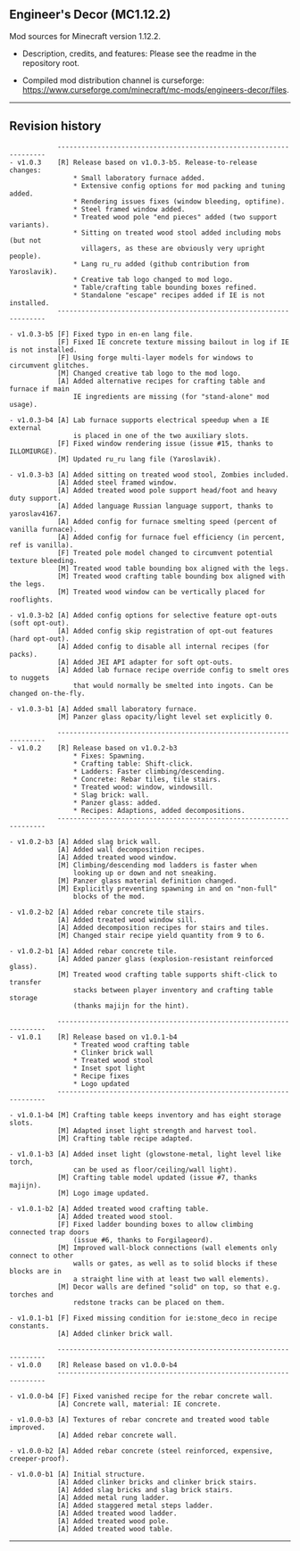 
## Engineer's Decor (MC1.12.2)

Mod sources for Minecraft version 1.12.2.

- Description, credits, and features: Please see the readme in the repository root.

- Compiled mod distribution channel is curseforge: https://www.curseforge.com/minecraft/mc-mods/engineers-decor/files.

----
## Revision history

                -------------------------------------------------------------------
    - v1.0.3    [R] Release based on v1.0.3-b5. Release-to-release changes:
                    * Small laboratory furnace added.
                    * Extensive config options for mod packing and tuning added.
                    * Rendering issues fixes (window bleeding, optifine).
                    * Steel framed window added.
                    * Treated wood pole "end pieces" added (two support variants).
                    * Sitting on treated wood stool added including mobs (but not
                      villagers, as these are obviously very upright people).
                    * Lang ru_ru added (github contribution from Yaroslavik).
                    * Creative tab logo changed to mod logo.
                    * Table/crafting table bounding boxes refined.
                    * Standalone "escape" recipes added if IE is not installed.
                -------------------------------------------------------------------

    - v1.0.3-b5 [F] Fixed typo in en-en lang file.
                [F] Fixed IE concrete texture missing bailout in log if IE is not installed.
                [F] Using forge multi-layer models for windows to circumvent glitches.
                [M] Changed creative tab logo to the mod logo.
                [A] Added alternative recipes for crafting table and furnace if main
                    IE ingredients are missing (for "stand-alone" mod usage).

    - v1.0.3-b4 [A] Lab furnace supports electrical speedup when a IE external
                    is placed in one of the two auxiliary slots.
                [F] Fixed window rendering issue (issue #15, thanks to ILLOMIURGE).
                [M] Updated ru_ru lang file (Yaroslavik).

    - v1.0.3-b3 [A] Added sitting on treated wood stool, Zombies included.
                [A] Added steel framed window.
                [A] Added treated wood pole support head/foot and heavy duty support.
                [A] Added language Russian language support, thanks to yaroslav4167.
                [A] Added config for furnace smelting speed (percent of vanilla furnace).
                [A] Added config for furnace fuel efficiency (in percent, ref is vanilla).
                [F] Treated pole model changed to circumvent potential texture bleeding.
                [M] Treated wood table bounding box aligned with the legs.
                [M] Treated wood crafting table bounding box aligned with the legs.
                [M] Treated wood window can be vertically placed for rooflights.

    - v1.0.3-b2 [A] Added config options for selective feature opt-outs (soft opt-out).
                [A] Added config skip registration of opt-out features (hard opt-out).
                [A] Added config to disable all internal recipes (for packs).
                [A] Added JEI API adapter for soft opt-outs.
                [A] Added lab furnace recipe override config to smelt ores to nuggets
                    that would normally be smelted into ingots. Can be changed on-the-fly.

    - v1.0.3-b1 [A] Added small laboratory furnace.
                [M] Panzer glass opacity/light level set explicitly 0.

                -------------------------------------------------------------------
    - v1.0.2    [R] Release based on v1.0.2-b3
                    * Fixes: Spawning.
                    * Crafting table: Shift-click.
                    * Ladders: Faster climbing/descending.
                    * Concrete: Rebar tiles, tile stairs.
                    * Treated wood: window, windowsill.
                    * Slag brick: wall.
                    * Panzer glass: added.
                    * Recipes: Adaptions, added decompositions.
                -------------------------------------------------------------------

    - v1.0.2-b3 [A] Added slag brick wall.
                [A] Added wall decomposition recipes.
                [A] Added treated wood window.
                [M] Climbing/descending mod ladders is faster when
                    looking up or down and not sneaking.
                [M] Panzer glass material definition changed.
                [M] Explicitly preventing spawning in and on "non-full"
                    blocks of the mod.

    - v1.0.2-b2 [A] Added rebar concrete tile stairs.
                [A] Added treated wood window sill.
                [A] Added decomposition recipes for stairs and tiles.
                [M] Changed stair recipe yield quantity from 9 to 6.

    - v1.0.2-b1 [A] Added rebar concrete tile.
                [A] Added panzer glass (explosion-resistant reinforced glass).
                [M] Treated wood crafting table supports shift-click to transfer
                    stacks between player inventory and crafting table storage
                    (thanks majijn for the hint).

                -------------------------------------------------------------------
    - v1.0.1    [R] Release based on v1.0.1-b4
                    * Treated wood crafting table
                    * Clinker brick wall
                    * Treated wood stool
                    * Inset spot light
                    * Recipe fixes
                    * Logo updated
                -------------------------------------------------------------------

    - v1.0.1-b4 [M] Crafting table keeps inventory and has eight storage slots.
                [M] Adapted inset light strength and harvest tool.
                [M] Crafting table recipe adapted.

    - v1.0.1-b3 [A] Added inset light (glowstone-metal, light level like torch,
                    can be used as floor/ceiling/wall light).
                [M] Crafting table model updated (issue #7, thanks majijn).
                [M] Logo image updated.

    - v1.0.1-b2 [A] Added treated wood crafting table.
                [A] Added treated wood stool.
                [F] Fixed ladder bounding boxes to allow climbing connected trap doors
                    (issue #6, thanks to Forgilageord).
                [M] Improved wall-block connections (wall elements only connect to other
                    walls or gates, as well as to solid blocks if these blocks are in
                    a straight line with at least two wall elements).
                [M] Decor walls are defined "solid" on top, so that e.g. torches and
                    redstone tracks can be placed on them.

    - v1.0.1-b1 [F] Fixed missing condition for ie:stone_deco in recipe constants.
                [A] Added clinker brick wall.

                -------------------------------------------------------------------
    - v1.0.0    [R] Release based on v1.0.0-b4
                -------------------------------------------------------------------

    - v1.0.0-b4 [F] Fixed vanished recipe for the rebar concrete wall.
                [A] Concrete wall, material: IE concrete.

    - v1.0.0-b3 [A] Textures of rebar concrete and treated wood table improved.
                [A] Added rebar concrete wall.

    - v1.0.0-b2 [A] Added rebar concrete (steel reinforced, expensive, creeper-proof).

    - v1.0.0-b1 [A] Initial structure.
                [A] Added clinker bricks and clinker brick stairs.
                [A] Added slag bricks and slag brick stairs.
                [A] Added metal rung ladder.
                [A] Added staggered metal steps ladder.
                [A] Added treated wood ladder.
                [A] Added treated wood pole.
                [A] Added treated wood table.

----
